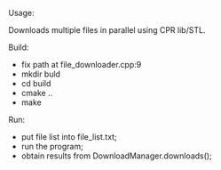 Usage:

Downloads multiple files in parallel using CPR lib/STL.

Build:
- fix path at file_downloader.cpp:9
- mkdir buld
- cd build
- cmake ..
- make

Run:
- put file list into file_list.txt;
- run the program;
- obtain results from DownloadManager.downloads();
